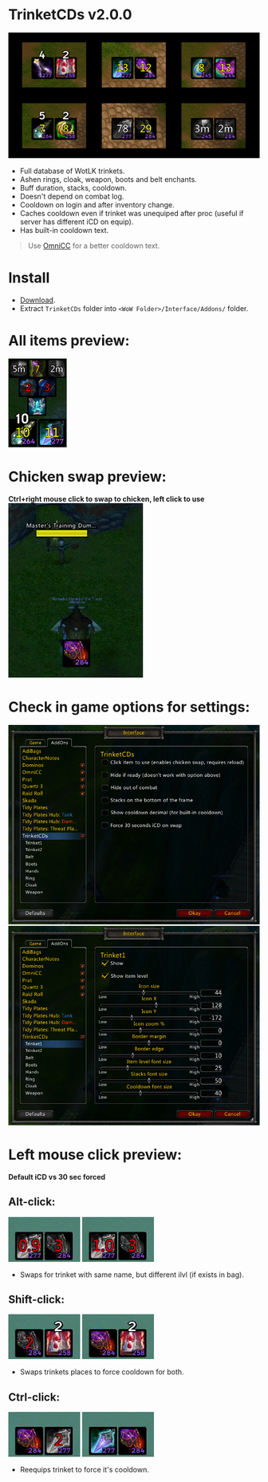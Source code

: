 # TrinketCDs v2.0.0
![](https://raw.githubusercontent.com/Ridepad/TrinketCDs/main/showcase/showcase_main.png)
- Full database of WotLK trinkets.
- Ashen rings, cloak, weapon, boots and belt enchants.
- Buff duration, stacks, cooldown.
- Doesn't depend on combat log.
- Cooldown on login and after inventory change.
- Caches cooldown even if trinket was unequiped after proc (useful if server has different iCD on equip).
- Has built-in cooldown text.
> Use [OmniCC](https://www.curseforge.com/wow/addons/omni-cc/files/454434) for a better cooldown text.

# Install
- [Download](https://github.com/Ridepad/TrinketCDs/releases/latest).
- Extract `TrinketCDs` folder into `<WoW Folder>/Interface/Addons/` folder.

# All items preview:
![](https://raw.githubusercontent.com/Ridepad/TrinketCDs/main/showcase/showcase_all.png)

# Chicken swap preview:
**Ctrl+right mouse click to swap to chicken, left click to use**
![](https://raw.githubusercontent.com/Ridepad/TrinketCDs/main/showcase/showcase_chicken.gif)

# Check in game options for settings:
![](https://raw.githubusercontent.com/Ridepad/TrinketCDs/main/showcase/showcase_options1.png)
![](https://raw.githubusercontent.com/Ridepad/TrinketCDs/main/showcase/showcase_options2.png)

# Left mouse click preview:
**Default iCD vs 30 sec forced**
## Alt-click:
![](https://raw.githubusercontent.com/Ridepad/TrinketCDs/main/showcase/showcase_swap_alt.gif)
![](https://raw.githubusercontent.com/Ridepad/TrinketCDs/main/showcase/showcase_swap_alt30.gif)
- Swaps for trinket with same name, but different ilvl (if exists in bag).

## Shift-click:
![](https://raw.githubusercontent.com/Ridepad/TrinketCDs/main/showcase/showcase_swap_shift.gif)
![](https://raw.githubusercontent.com/Ridepad/TrinketCDs/main/showcase/showcase_swap_shift30.gif)
- Swaps trinkets places to force cooldown for both.

## Ctrl-click:
![](https://raw.githubusercontent.com/Ridepad/TrinketCDs/main/showcase/showcase_swap_ctrl.gif)
![](https://raw.githubusercontent.com/Ridepad/TrinketCDs/main/showcase/showcase_swap_ctrl30.gif)
- Reequips trinket to force it's cooldown.
